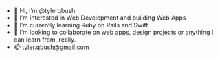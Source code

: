 - 👋  Hi, I’m @tylerqbush
- 👀  I’m interested in Web Development and building Web Apps
- 🌱  I’m currently learning Ruby on Rails and Swift
- 💞️  I’m looking to collaborate on web apps, design projects or anything I can learn from, really.
- 📫   tyler.qbush@gmail.com

<!---
tylerqbush/tylerqbush is a ✨ special ✨ repository because its `README.md` (this file) appears on your GitHub profile.
You can click the Preview link to take a look at your changes.
--->
